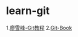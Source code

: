 # learn-git

1.[廖雪峰-Git教程](https://www.liaoxuefeng.com/wiki/0013739516305929606dd18361248578c67b8067c8c017b000?f=cleopard)
2.[Git-Book](https://git-scm.com/book/zh/v2?f=cleopard)


